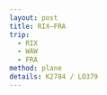 ```yaml
---
layout: post
title: RIX–FRA
trip:
  - RIX
  - WAW
  - FRA
method: plane
details: K2784 / LO379
---
```

